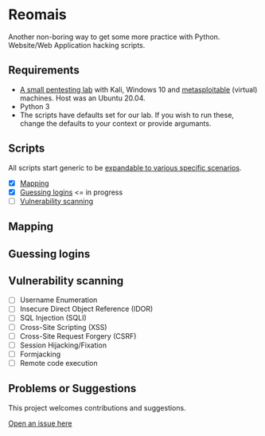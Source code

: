 # Reomais

Another non-boring way to get some more practice with Python. Website/Web Application hacking scripts.

## Requirements

* [A small pentesting lab](https://github.com/tymyrddin/ymrir/wiki/pentesting-lab.md) with Kali, Windows 10 and [metasploitable](https://information.rapid7.com/metasploitable-download.html) (virtual) machines. Host was an Ubuntu 20.04.
* Python 3
* The scripts have defaults set for our lab. If you wish to run these, change the defaults to your context or provide argumants.

## Scripts

All scripts start generic to be [expandable to various specific scenarios](https://github.com/tymyrddin/reomais/wiki).

- [x] [Mapping](mapping)
- [x] [Guessing logins](guessing)           <= in progress
- [ ] [Vulnerability scanning](scanning)

## Mapping

## Guessing logins

## Vulnerability scanning

- [ ] Username Enumeration 
- [ ] Insecure Direct Object Reference (IDOR)
- [ ] SQL Injection (SQLI)
- [ ] Cross-Site Scripting (XSS)
- [ ] Cross-Site Request Forgery (CSRF)
- [ ] Session Hijacking/Fixation
- [ ] Formjacking
- [ ] Remote code execution

## Problems or Suggestions

This project welcomes contributions and suggestions. 

[Open an issue here](https://github.com/tymyrddin/reomais/issues)